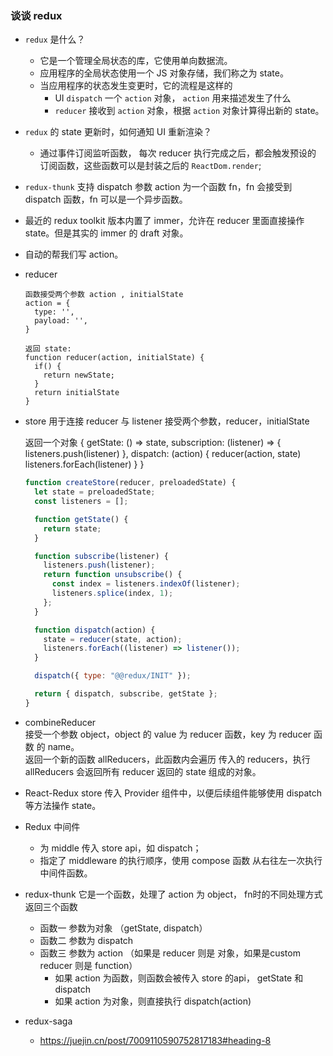 ### 谈谈 redux

- `redux` 是什么？

  - 它是一个管理全局状态的库，它使用单向数据流。
  - 应用程序的全局状态使用一个 JS 对象存储，我们称之为 state。
  - 当应用程序的状态发生变更时，它的流程是这样的
    - UI `dispatch` 一个 `action` 对象， `action` 用来描述发生了什么
    - `reducer` 接收到 `action` 对象，根据 `action` 对象计算得出新的 state。

- `redux` 的 state 更新时，如何通知 UI 重新渲染？

  - 通过事件订阅监听函数， 每次 reducer 执行完成之后，都会触发预设的 订阅函数，这些函数可以是封装之后的 `ReactDom.render`;

- `redux-thunk` 支持 dispatch 参数 action 为一个函数 fn，fn 会接受到 dispatch 函数，fn 可以是一个异步函数。

- 最近的 redux toolkit 版本内置了 immer，允许在 reducer 里面直接操作 state。但是其实的 immer 的 draft 对象。
- 自动的帮我们写 action。

- reducer

  ```
  函数接受两个参数 action , initialState
  action = {
    type: '',
    payload: '',
  }

  返回 state:
  function reducer(action, initialState) {
    if() {
      return newState;
    }
    return initialState
  }
  ```

- store 用于连接 reducer 与 listener
  接受两个参数，reducer，initialState

  返回一个对象
  {
  getState: () => state,
  subscription: (listener) => {
  listeners.push(listener)
  },
  dispatch: (action) {
  reducer(action, state)
  listeners.forEach(listener)
  }
  }

  ```js
  function createStore(reducer, preloadedState) {
    let state = preloadedState;
    const listeners = [];

    function getState() {
      return state;
    }

    function subscribe(listener) {
      listeners.push(listener);
      return function unsubscribe() {
        const index = listeners.indexOf(listener);
        listeners.splice(index, 1);
      };
    }

    function dispatch(action) {
      state = reducer(state, action);
      listeners.forEach((listener) => listener());
    }

    dispatch({ type: "@@redux/INIT" });

    return { dispatch, subscribe, getState };
  }
  ```

- combineReducer  
  接受一个参数 object，object 的 value 为 reducer 函数，key 为 reducer 函数 的 name。  
  返回一个新的函数 allReducers，此函数内会遍历 传入的 reducers，执行 allReducers 会返回所有 reducer 返回的 state 组成的对象。

- React-Redux
  store 传入 Provider 组件中，以便后续组件能够使用 dispatch 等方法操作 state。


- Redux 中间件
  - 为 middle 传入 store api，如 dispatch；
  - 指定了 middleware 的执行顺序，使用 compose 函数 从右往左一次执行 中间件函数。
 

- redux-thunk
  它是一个函数，处理了 action 为 object， fn时的不同处理方式
   返回三个函数
  - 函数一 参数为对象 （getState, dispatch）
  - 函数二 参数为 dispatch
  - 函数三 参数为 action （如果是 reducer 则是 对象，如果是custom reducer 则是 function）
    - 如果 action 为函数，则函数会被传入 store 的api， getState 和 dispatch
    - 如果 action 为对象，则直接执行 dispatch(action)

- redux-saga
  - https://juejin.cn/post/7009110590752817183#heading-8

